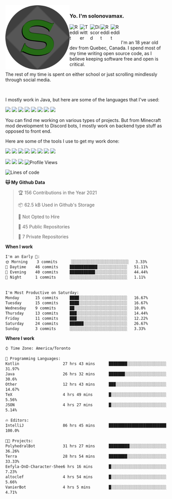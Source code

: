 <!-- dummy -->

<img align="left" alt="Avatar" width="200px" src="https://raw.githubusercontent.com/solonovamax/solonovamax/main/solonovamax-circle.png" />

### Yo. I'm solonovamax.

<a href="https://gitlab.com/solonovamax">
    <img align="left" alt="Reddit" width="32px" src="https://img.icons8.com/color/2x/gitlab.png">
</a>

<a href="https://twitter.com/solonovamax">
    <img align="left" alt="Twitter" width="32px" src="https://img.icons8.com/color/2x/twitter.png">
</a>

<a href="https://discord.gg/YFSQ4cF">
    <img align="left" alt="Discord" width="32px" src="https://img.icons8.com/color/2x/discord-logo.png">
</a>

<!-- <a href="https://twitch.tv/solonovamax">
    <img align="left" alt="Twitch" width="32px" src="https://img.icons8.com/color/2x/twitch.png">
</a> -->

<a href="https://reddit.com/u/solonovamax">
    <img align="left" alt="Reddit" width="32px" src="https://img.icons8.com/color/2x/reddit.png">
</a>

<a href="https://www.youtube.com/channel/UCTxCeyGu41WfEBT8mXpjHMA">
    <img align="left" alt="Reddit" width="32px" src="https://img.icons8.com/color/2x/youtube.png">
</a>

<!-- <a href="https://open.spotify.com/user/solonovamax">
    <img align="left" alt="Spotify" width="32px" src="https://img.icons8.com/color/2x/spotify.png">
</a> -->

<br />
<br />

I'm an 18 year old dev from Quebec, Canada.
I spend most of my time writing open source code, as I believe keeping software free and open is critical.

The rest of my time is spent on either school or just scrolling mindlessly through social media.

<br/>

I mostly work in Java, but here are some of the languages that I've used:

<code><img height="20" src="https://img.icons8.com/color/1x/java-coffee-cup-logo.png"></code>
<code><img height="20" src="https://img.icons8.com/color/1x/kotlin.png"></code>
<code><img height="20" src="https://img.icons8.com/color/1x/javascript.png"></code>
<code><img height="20" src="https://img.icons8.com/color/1x/nodejs.png"></code>
<code><img height="20" src="https://img.icons8.com/color/1x/python.png"></code>
<code><img height="20" src="https://img.icons8.com/color/1x/html-5.png"></code>
<code><img height="20" src="https://img.icons8.com/color/1x/css3.png"></code>
<code><img height="20" src="https://img.icons8.com/color/1x/graphql.png"></code>

You can find me working on various types of projects.
But from Minecraft mod development to Discord bots, I mostly work on backend type stuff as opposed to front end.

Here are some of the tools I use to get my work done:

<code><img height="20" src="https://img.icons8.com/material/1x/intellij-idea.png"></code>
<code><img height="20" src="https://img.icons8.com/color/1x/git.png"></code>
<code><img height="20" src="https://img.icons8.com/color/1x/docker.png"></code>
<code><img height="20" src="https://img.icons8.com/color/1x/linux.png"></code>
<code><img height="20" src="https://img.icons8.com/color/1x/mongodb.png"></code>
<code><img height="20" src="https://img.icons8.com/metro/1x/mysql.png"></code>
<code><img height="20" src="https://img.icons8.com/fluent/1x/console.png"></code>
<code><img height="20" src="https://img.icons8.com/color/1x/open-source.png"></code>

![](https://img.shields.io/badge/OS-Linux-informational?style=flat&logo=Arch%20Linux&logoColor=white&color=007ec6)
![](https://img.shields.io/badge/Editor-IntelliJ%20Idea-informational?style=flat&logo=IntelliJ%20Idea&logoColor=white&color=007ec6)
![](https://img.shields.io/badge/Main%20Language-Java-informational?style=flat&logo=Java&logoColor=white&color=007ec6)
![Profile Views](https://komarev.com/ghpvc/?username=solonovamax&color=blue&style=flat)








<!--START_SECTION:waka-->
![Lines of code](https://img.shields.io/badge/From%20Hello%20World%20I%27ve%20Written-22728%20lines%20of%20code-blue)

**🐱 My Github Data** 

> 🏆 156 Contributions in the Year 2021
 > 
> 📦 62.5 kB Used in Github's Storage 
 > 
> 🚫 Not Opted to Hire
 > 
> 📜 45 Public Repositories 
 > 
> 🔑 7 Private Repositories  
 > 
**When I work** 

```text
I'm an Early 🐤: 
🌞 Morning    3 commits      ░░░░░░░░░░░░░░░░░░░░░░░░░   3.33% 
🌆 Daytime    46 commits     ████████████░░░░░░░░░░░░░   51.11% 
🌃 Evening    40 commits     ███████████░░░░░░░░░░░░░░   44.44% 
🌙 Night      1 commits      ░░░░░░░░░░░░░░░░░░░░░░░░░   1.11%


I'm Most Productive on Saturday: 
Monday       15 commits     ████░░░░░░░░░░░░░░░░░░░░░   16.67% 
Tuesday      15 commits     ████░░░░░░░░░░░░░░░░░░░░░   16.67% 
Wednesday    9 commits      ██░░░░░░░░░░░░░░░░░░░░░░░   10.0% 
Thursday     13 commits     ███░░░░░░░░░░░░░░░░░░░░░░   14.44% 
Friday       11 commits     ███░░░░░░░░░░░░░░░░░░░░░░   12.22% 
Saturday     24 commits     ██████░░░░░░░░░░░░░░░░░░░   26.67% 
Sunday       3 commits      ░░░░░░░░░░░░░░░░░░░░░░░░░   3.33%

```


**Where I work** 

```text
⌚︎ Time Zone: America/Toronto

💬 Programming Languages: 
Kotlin                   27 hrs 43 mins      ████████░░░░░░░░░░░░░░░░░   31.97% 
Java                     26 hrs 32 mins      ███████░░░░░░░░░░░░░░░░░░   30.6% 
Other                    12 hrs 43 mins      ███░░░░░░░░░░░░░░░░░░░░░░   14.67% 
TeX                      4 hrs 49 mins       █░░░░░░░░░░░░░░░░░░░░░░░░   5.56% 
JSON                     4 hrs 27 mins       █░░░░░░░░░░░░░░░░░░░░░░░░   5.14%

🔥 Editors: 
IntelliJ                 86 hrs 45 mins      █████████████████████████   100.0%

🐱‍💻 Projects: 
PolyhedralBot            31 hrs 27 mins      █████████░░░░░░░░░░░░░░░░   36.26% 
Terra                    28 hrs 54 mins      ████████░░░░░░░░░░░░░░░░░   33.33% 
Eefyla-DnD-Character-Shee6 hrs 16 mins       █░░░░░░░░░░░░░░░░░░░░░░░░   7.23% 
altoclef                 4 hrs 54 mins       █░░░░░░░░░░░░░░░░░░░░░░░░   5.66% 
VanierBot                4 hrs 5 mins        █░░░░░░░░░░░░░░░░░░░░░░░░   4.71%

```


<!--END_SECTION:waka-->

<!--
**solonovamax/solonovamax** is a ✨ _special_ ✨ repository because its `README.md` (this file) appears on your GitHub profile.

Here are some ideas to get you started:

- 🔭 I’m currently working on ...
- 🌱 I’m currently learning ...
- 👯 I’m looking to collaborate on ...
- 🤔 I’m looking for help with ...
- 💬 Ask me about ...
- 📫 How to reach me: ...
- 😄 Pronouns: ...
- ⚡ Fun fact: ...
-->
